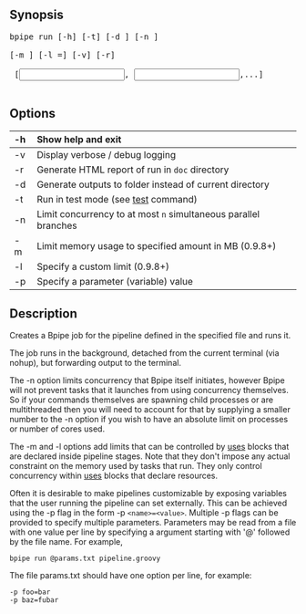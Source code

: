 ## Synopsis ##
<pre>
bpipe run [-h] [-t] [-d <output folder>] [-n <threads>]<br>
[-m <memory MB>] [-l <name>=<value>] [-v] [-r]<br>
<pipeline file> [<input 1>, <input 2>,...]<br>
</pre>

## Options ##

| -h | Show help and exit |
|:---|:-------------------|
| -v | Display verbose / debug logging |
| -r | Generate HTML report of run in `doc` directory |
| -d | Generate outputs to folder instead of current directory|
| -t | Run in test mode (see [test](test.md) command)|
| -n | Limit concurrency to at most `n` simultaneous parallel branches |
| -m | Limit memory usage to specified amount in MB (0.9.8+)|
| -l | Specify a custom limit (0.9.8+)|
| -p |Specify a parameter (variable) value|

## Description ##
Creates a Bpipe job for the pipeline defined in the specified file and runs it.

The job runs in the background, detached from the current terminal (via nohup), but forwarding output to the terminal.

The -n option limits concurrency that Bpipe itself initiates, however Bpipe will not prevent tasks that it launches from using concurrency themselves. So if your commands themselves are spawning child processes or are multithreaded then you will need to account for that by supplying a smaller number to the -n option if you wish to have an absolute limit on processes or number of cores used.

The -m and -l options add limits that can be controlled by [uses](uses.md) blocks that are declared inside pipeline stages. Note that they don't impose any actual constraint on the memory used by tasks that run. They only control concurrency within [uses](uses.md) blocks that declare resources.

Often it is desirable to make pipelines customizable by exposing variables that the user running the pipeline can set externally. This can be achieved using the -p flag in the form -p `<name>=<value>`. Multiple -p flags can be provided to specify multiple parameters. Parameters may be read from a file with one value per line by specifying a argument starting with '@' followed by the file name. For example,

```
bpipe run @params.txt pipeline.groovy
```

The file params.txt should have one option per line, for example:
```
-p foo=bar
-p baz=fubar
```